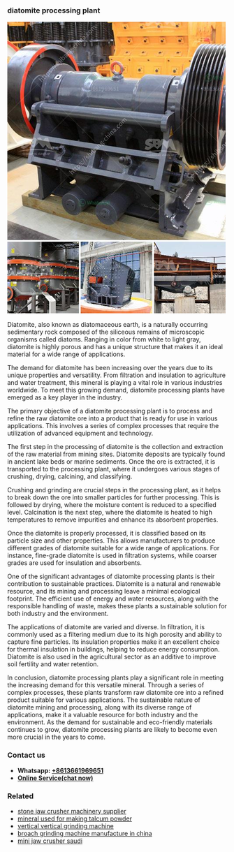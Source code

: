 <h3>diatomite processing plant</h3><img src='1708499466.jpg' alt=''><p>Diatomite, also known as diatomaceous earth, is a naturally occurring sedimentary rock composed of the siliceous remains of microscopic organisms called diatoms. Ranging in color from white to light gray, diatomite is highly porous and has a unique structure that makes it an ideal material for a wide range of applications.</p><p>The demand for diatomite has been increasing over the years due to its unique properties and versatility. From filtration and insulation to agriculture and water treatment, this mineral is playing a vital role in various industries worldwide. To meet this growing demand, diatomite processing plants have emerged as a key player in the industry.</p><p>The primary objective of a diatomite processing plant is to process and refine the raw diatomite ore into a product that is ready for use in various applications. This involves a series of complex processes that require the utilization of advanced equipment and technology.</p><p>The first step in the processing of diatomite is the collection and extraction of the raw material from mining sites. Diatomite deposits are typically found in ancient lake beds or marine sediments. Once the ore is extracted, it is transported to the processing plant, where it undergoes various stages of crushing, drying, calcining, and classifying.</p><p>Crushing and grinding are crucial steps in the processing plant, as it helps to break down the ore into smaller particles for further processing. This is followed by drying, where the moisture content is reduced to a specified level. Calcination is the next step, where the diatomite is heated to high temperatures to remove impurities and enhance its absorbent properties.</p><p>Once the diatomite is properly processed, it is classified based on its particle size and other properties. This allows manufacturers to produce different grades of diatomite suitable for a wide range of applications. For instance, fine-grade diatomite is used in filtration systems, while coarser grades are used for insulation and absorbents.</p><p>One of the significant advantages of diatomite processing plants is their contribution to sustainable practices. Diatomite is a natural and renewable resource, and its mining and processing leave a minimal ecological footprint. The efficient use of energy and water resources, along with the responsible handling of waste, makes these plants a sustainable solution for both industry and the environment.</p><p>The applications of diatomite are varied and diverse. In filtration, it is commonly used as a filtering medium due to its high porosity and ability to capture fine particles. Its insulation properties make it an excellent choice for thermal insulation in buildings, helping to reduce energy consumption. Diatomite is also used in the agricultural sector as an additive to improve soil fertility and water retention.</p><p>In conclusion, diatomite processing plants play a significant role in meeting the increasing demand for this versatile mineral. Through a series of complex processes, these plants transform raw diatomite ore into a refined product suitable for various applications. The sustainable nature of diatomite mining and processing, along with its diverse range of applications, make it a valuable resource for both industry and the environment. As the demand for sustainable and eco-friendly materials continues to grow, diatomite processing plants are likely to become even more crucial in the years to come.</p><h3>Contact us</h3><ul><li><strong>Whatsapp:&nbsp;<a href="https://wa.me/8613661969651">+8613661969651</a></strong></li><li><a href="https://swt.shibang-china.com/?git&amp;zhl&amp;diatomite processing plant"><strong>Online Service(chat now)</strong></a></li></ul><h3>Related</h3><ul><li><a href='stone jaw crusher machinery supplier.md'>stone jaw crusher machinery supplier</a></li><li><a href='mineral used for making talcum powder.md'>mineral used for making talcum powder</a></li><li><a href='vertical vertical grinding machine.md'>vertical vertical grinding machine</a></li><li><a href='broach grinding machine manufacture in china.md'>broach grinding machine manufacture in china</a></li><li><a href='mini jaw crusher saudi.md'>mini jaw crusher saudi</a></li></ul>